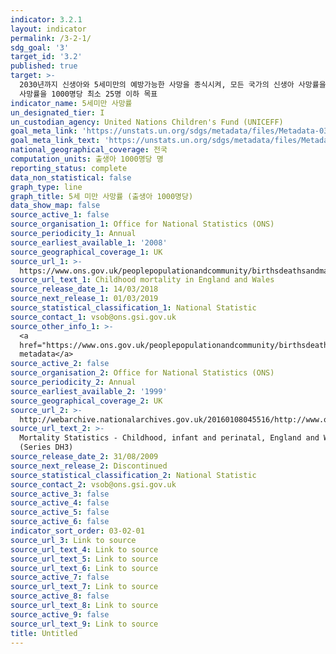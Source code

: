 ```yaml
---
indicator: 3.2.1
layout: indicator
permalink: /3-2-1/
sdg_goal: '3'
target_id: '3.2'
published: true
target: >-
  2030년까지 신생아와 5세미만의 예방가능한 사망을 종식시켜, 모든 국가의 신생아 사망률을 1000명당 최소 12명 이하, 5세 미만
  사망률을 1000명당 최소 25명 이하 목표  
indicator_name: 5세미만 사망률
un_designated_tier: I
un_custodian_agency: United Nations Children's Fund (UNICEFF)
goal_meta_link: 'https://unstats.un.org/sdgs/metadata/files/Metadata-03-02-01.pdf'
goal_meta_link_text: 'https://unstats.un.org/sdgs/metadata/files/Metadata-03-02-01.pdf'
national_geographical_coverage: 전국
computation_units: 출생아 1000명당 명
reporting_status: complete
data_non_statistical: false
graph_type: line
graph_title: 5세 미만 사망률 (출생아 1000명당)
data_show_map: false
source_active_1: false
source_organisation_1: Office for National Statistics (ONS)
source_periodicity_1: Annual
source_earliest_available_1: '2008'
source_geographical_coverage_1: UK
source_url_1: >-
  https://www.ons.gov.uk/peoplepopulationandcommunity/birthsdeathsandmarriages/deaths/datasets/childmortalitystatisticschildhoodinfantandperinatalchildhoodinfantandperinatalmortalityinenglandandwales
source_url_text_1: Childhood mortality in England and Wales
source_release_date_1: 14/03/2018
source_next_release_1: 01/03/2019
source_statistical_classification_1: National Statistic
source_contact_1: vsob@ons.gsi.gov.uk
source_other_info_1: >-
  <a
  href="https://www.ons.gov.uk/peoplepopulationandcommunity/birthsdeathsandmarriages/deaths/qmis/childmortalitystatisticsqmi">Source
  metadata</a>
source_active_2: false
source_organisation_2: Office for National Statistics (ONS)
source_periodicity_2: Annual
source_earliest_available_2: '1999'
source_geographical_coverage_2: UK
source_url_2: >-
  http://webarchive.nationalarchives.gov.uk/20160108045516/http://www.ons.gov.uk/ons/rel/vsob1/mortality-statistics--childhood--infant-and-perinatal--england-and-wales--series-dh3-/index.html
source_url_text_2: >-
  Mortality Statistics - Childhood, infant and perinatal, England and Wales
  (Series DH3)
source_release_date_2: 31/08/2009
source_next_release_2: Discontinued
source_statistical_classification_2: National Statistic
source_contact_2: vsob@ons.gsi.gov.uk
source_active_3: false
source_active_4: false
source_active_5: false
source_active_6: false
indicator_sort_order: 03-02-01
source_url_3: Link to source
source_url_text_4: Link to source
source_url_text_5: Link to source
source_url_text_6: Link to source
source_active_7: false
source_url_text_7: Link to source
source_active_8: false
source_url_text_8: Link to source
source_active_9: false
source_url_text_9: Link to source
title: Untitled
---
```

